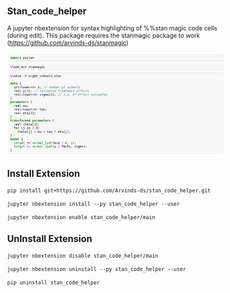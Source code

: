 Stan_code_helper
-----------------

A jupyter nbextension for syntax highlighting of %%stan magic code cells (during edit). This package requires the stanmagic package to work (https://github.com/arvinds-ds/stanmagic)

![Image](stan_code_helper.png)


Install Extension
---------------------

`pip install git+https://github.com/Arvinds-ds/stan_code_helper.git`

`jupyter nbextension install --py stan_code_helper --user`

`jupyter nbextension enable stan_code_helper/main`

UnInstall Extension
---------------------

`jupyter nbextension disable stan_code_helper/main`

`jupyter nbextension uninstall --py stan_code_helper --user`

`pip uninstall stan_code_helper`
